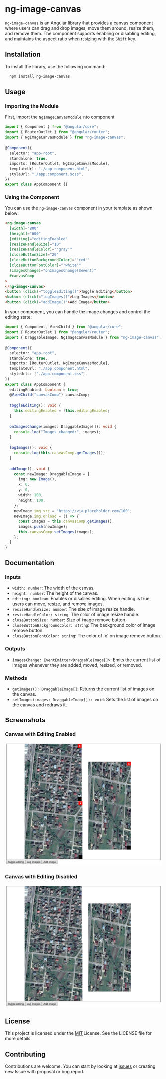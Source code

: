# ng-image-canvas

`ng-image-canvas` is an Angular library that provides a canvas component where users can drag and drop images, move them around, resize them, and remove them. The component supports enabling or disabling editing, and maintains the aspect ratio when resizing with the `Shift` key.

## Installation

To install the library, use the following command:

```bash
  npm install ng-image-canvas
```

## Usage

### Importing the Module

First, import the `NgImageCanvasModule` into component

```typescript
import { Component } from "@angular/core";
import { RouterOutlet } from "@angular/router";
import { NgImageCanvasModule } from "ng-image-canvas";

@Component({
  selector: "app-root",
  standalone: true,
  imports: [RouterOutlet, NgImageCanvasModule],
  templateUrl: "./app.component.html",
  styleUrl: "./app.component.scss",
})
export class AppComponent {}
```

### Using the Component

You can use the `ng-image-canvas` component in your template as shown below:

```html
<ng-image-canvas
  [width]="800"
  [height]="600"
  [editing]="editingEnabled"
  [resizeHandleSize]="10"
  [resizeHandleColor]="'gray'"
  [closeButtonSize]="20"
  [closeButtonBackgroundColor]="'red'"
  [closeButtonFontColor]="'white'"
  (imagesChange)="onImagesChange($event)"
  #canvasComp
>
</ng-image-canvas>
<button (click)="toggleEditing()">Toggle Editing</button>
<button (click)="logImages()">Log Images</button>
<button (click)="addImage()">Add Image</button>
```

In your component, you can handle the image changes and control the editing state:

```typescript
import { Component, ViewChild } from "@angular/core";
import { RouterOutlet } from "@angular/router";
import { DraggableImage, NgImageCanvasModule } from "ng-image-canvas";

@Component({
  selector: "app-root",
  standalone: true,
  imports: [RouterOutlet, NgImageCanvasModule],
  templateUrl: "./app.component.html",
  styleUrls: ["./app.component.css"],
})
export class AppComponent {
  editingEnabled: boolean = true;
  @ViewChild("canvasComp") canvasComp;

  toggleEditing(): void {
    this.editingEnabled = !this.editingEnabled;
  }

  onImagesChange(images: DraggableImage[]): void {
    console.log("Images changed:", images);
  }

  logImages(): void {
    console.log(this.canvasComp.getImages());
  }

  addImage(): void {
    const newImage: DraggableImage = {
      img: new Image(),
      x: 0,
      y: 0,
      width: 100,
      height: 100,
    };
    newImage.img.src = "https://via.placeholder.com/100";
    newImage.img.onload = () => {
      const images = this.canvasComp.getImages();
      images.push(newImage);
      this.canvasComp.setImages(images);
    };
  }
}
```

## Documentation

### Inputs

- `width: number`: The width of the canvas.
- `height: number`: The height of the canvas.
- `editing: boolean`: Enables or disables editing. When editing is true, users can move, resize, and remove images.
- `resizeHandleSize: number`: The size of image resize handle.
- `resizeHandleColor: string`: The color of image resize handle.
- `closeButtonSize: number`: Size of image remove button.
- `closeButtonBackgroundColor: string`: The background color of image remove button
- `closeButtonFontColor: string`: The color of 'x' on image remove button.

### Outputs

- `imagesChange: EventEmitter<DraggableImage[]>`: Emits the current list of images whenever they are added, moved, resized, or removed.

### Methods

- `getImages(): DraggableImage[]`: Returns the current list of images on the canvas.
- `setImages(images: DraggableImage[]): void`: Sets the list of images on the canvas and redraws it.

## Screenshots

### Canvas with Editing Enabled

![Canvas with Editing Enabled](https://github.com/kestutis7g/ng-image-canvas/blob/master/screenshots/canvas-editing-enabled.png)

### Canvas with Editing Disabled

![Canvas with Editing Disabled](https://github.com/kestutis7g/ng-image-canvas/blob/master/screenshots/canvas-editing-disabled.png)

## License

This project is licensed under the [MIT](https://choosealicense.com/licenses/mit/) License. See the LICENSE file for more details.

## Contributing

Contributions are welcome. You can start by looking at [issues](https://github.com/kestutis7g/ng-image-canvas/issues) or creating new Issue with proposal or bug report.
